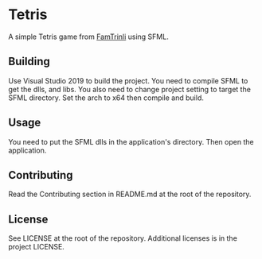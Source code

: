 # Tetris

A simple Tetris game from [FamTrinli](https://www.youtube.com/channel/UCC7qpnId5RIQruKDJOt2exw) using SFML.

## Building

Use Visual Studio 2019 to build the project. You need to compile SFML to get the dlls, and libs. You also need to change project setting to target the SFML directory. Set the arch to x64 then compile and build.

## Usage

You need to put the SFML dlls in the application's directory. Then open the application.

## Contributing

Read the Contributing section in README.md at the root of the repository.

## License

See LICENSE at the root of the repository. Additional licenses is in the project LICENSE.
